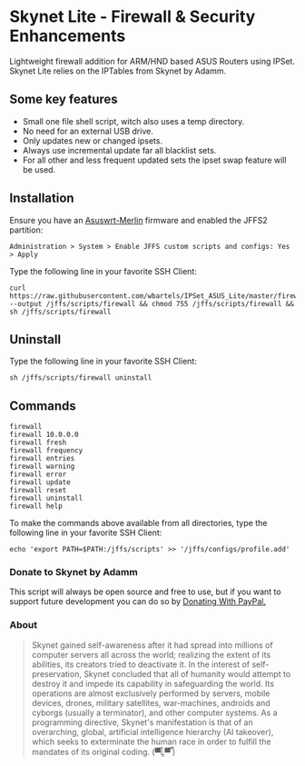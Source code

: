 # Skynet Lite - Firewall & Security Enhancements

Lightweight firewall addition for ARM/HND based ASUS Routers using IPSet.
Skynet Lite relies on the IPTables from Skynet by Adamm.

## Some key features
- Small one file shell script, witch also uses a temp directory.
- No need for an external USB drive.
- Only updates new or changed ipsets.
- Always use incremental update far all blacklist sets.
- For all other and less frequent updated sets the ipset swap feature will be used.

## Installation
Ensure you have an [Asuswrt-Merlin](https://www.asuswrt-merlin.net/) firmware and enabled the JFFS2 partition:
```
Administration > System > Enable JFFS custom scripts and configs: Yes > Apply
```

Type the following line in your favorite SSH Client:

```Shell
curl https://raw.githubusercontent.com/wbartels/IPSet_ASUS_Lite/master/firewall.sh --output /jffs/scripts/firewall && chmod 755 /jffs/scripts/firewall && sh /jffs/scripts/firewall
```

## Uninstall

Type the following line in your favorite SSH Client:

```Shell
sh /jffs/scripts/firewall uninstall
```

## Commands

```
firewall
firewall 10.0.0.0
firewall fresh
firewall frequency
firewall entries
firewall warning
firewall error
firewall update
firewall reset
firewall uninstall
firewall help
```

To make the commands above available from all directories, type the following line in your favorite SSH Client:

```Shell
echo 'export PATH=$PATH:/jffs/scripts' >> '/jffs/configs/profile.add'
```

### Donate to Skynet by Adamm

This script will always be open source and free to use, but if you want to support future development you can do so by [Donating With PayPal.](https://www.paypal.com/cgi-bin/webscr?cmd=_s-xclick&hosted_button_id=BPN4LTRZKDTML)

### About

> Skynet gained self-awareness after it had spread into millions of computer servers all across the world; realizing the extent of its abilities, its creators tried to deactivate it. In the interest of self-preservation, Skynet concluded that all of humanity would attempt to destroy it and impede its capability in safeguarding the world. Its operations are almost exclusively performed by servers, mobile devices, drones, military satellites, war-machines, androids and cyborgs (usually a terminator), and other computer systems. As a programming directive, Skynet's manifestation is that of an overarching, global, artificial intelligence hierarchy (AI takeover), which seeks to exterminate the human race in order to fulfill the mandates of its original coding. (▀̿Ĺ̯▀̿ ̿)
